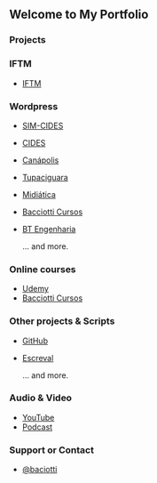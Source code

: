 ## Welcome to My Portfolio

### Projects

### IFTM
- [IFTM](https://iftm.edu.br/)

### Wordpress
- [SIM-CIDES](http://simcides.com.br/)
- [CIDES](http://cides.com.br/)
- [Canápolis](http://canapolis.mg.gov.br/)
- [Tupaciguara](http://www.tupaciguara.mg.gov.br/)
- [Midiática](http://midiatica.com/)
- [Bacciotti Cursos](http://baciotticursos.com.br/)
- [BT Engenharia](http://bt.eng.br/)
  
  ... and more.

### Online courses
- [Udemy](https://www.udemy.com/user/lucasbaciotti/)
- [Bacciotti Cursos](http://baciotticursos.com.br/)

### Other projects & Scripts
- [GitHub](https://github.com/bacciotti?tab=repositories)
- [Escreval](https://www.escreval.com/)
  
  ... and more.

### Audio & Video
- [YouTube](https://www.youtube.com/TiagoBacciottiMoreira)
- [Podcast](https://anchor.fm/bacciotti)

### Support or Contact
- [@baciotti](https://twitter.com/baciotti)
